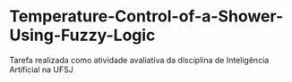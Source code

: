 # Temperature-Control-of-a-Shower-Using-Fuzzy-Logic

Tarefa realizada como atividade avaliativa da disciplina de Inteligência Artificial na UFSJ
